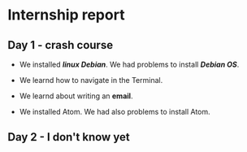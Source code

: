 # Internship report

## Day 1 - crash course

- We installed ***linux Debian***. We had problems to install ***Debian OS***.

- We learnd how to navigate in the Terminal.

- We learnd about writing an **email**.

- We installed Atom. We had also problems to install Atom.

## Day 2 - I don't know yet
